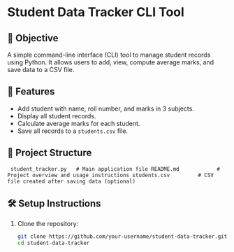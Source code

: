 # Student Data Tracker CLI Tool

## 📌 Objective
A simple command-line interface (CLI) tool to manage student records using Python. It allows users to add, view, compute average marks, and save data to a CSV file.

## 🚀 Features
- Add student with name, roll number, and marks in 3 subjects.
- Display all student records.
- Calculate average marks for each student.
- Save all records to a `students.csv` file.

## 📁 Project Structure
``
student_tracker.py   # Main application file
README.md            # Project overview and usage instructions
students.csv         # CSV file created after saving data (optional)``

## 🛠️ Setup Instructions

1. Clone the repository:
   ```bash
   git clone https://github.com/your-username/student-data-tracker.git
   cd student-data-tracker
